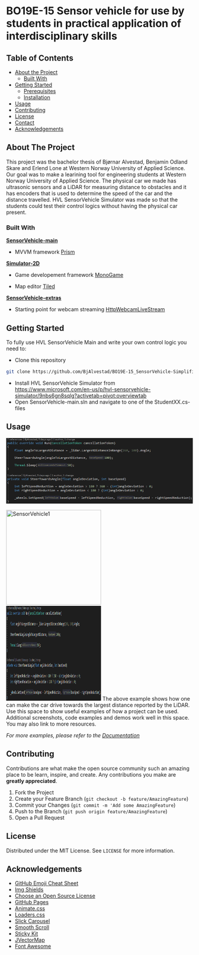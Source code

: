 # BO19E-15 Sensor vehicle for use by students in practical application of interdisciplinary skills 

## Table of Contents

* [About the Project](#about-the-project)
  * [Built With](#built-with)
* [Getting Started](#getting-started)
  * [Prerequisites](#prerequisites)
  * [Installation](#installation)
* [Usage](#usage)
* [Contributing](#contributing)
* [License](#license)
* [Contact](#contact)
* [Acknowledgements](#acknowledgements)

## About The Project
This project was the bachelor thesis of Bjørnar Alvestad, Benjamin Odland Skare and Erlend Lone at Western Norway University of Applied Science.
Our goal was to make a learining tool for engineering students at Western Norway University of Applied Science. The physical car we made has ultrasonic sensors and a LiDAR for measuring distance to obstacles and it has encoders that is used to determine the speed of the car and the distance travelled. HVL SensorVehicle Simulator was made so that the students could test their control logics without having the physical car present.


### Built With
**<u>SensorVehicle-main</u>**

* MVVM framework [Prism](https://prismlibrary.github.io/docs/)



**<u>Simulator-2D</u>**

* Game developement framework [MonoGame](http://www.monogame.net/)

* Map editor [Tiled](https://www.mapeditor.org/)

  

**<u>SensorVehicle-extras</u>**

* Starting point for webcam streaming [HttpWebcamLiveStream](https://github.com/SaschaIoT/HttpWebcamLiveStream/tree/master/HttpWebcamLiveStream)

  

## Getting Started
To fully use HVL SensorVehicle Main and write your own control logic you need to:
* Clone this repository
```sh
git clone https://github.com/BjAlvestad/BO19E-15_SensorVehicle-Simplified.git
```
* Install HVL SensorVehicle Simulator from https://www.microsoft.com/en-us/p/hvl-sensorvehicle-simulator/9nbs6gn8sqlg?activetab=pivot:overviewtab
* Open SensorVehicle-main.sln and navigate to one of the StudentXX.cs-files

## Usage
![Control logic example](%5BDrawings%20and%20Documents%5D/Pictures/DriveToLargestDistance.png) 


<img src="%5BDrawings%20and%20Documents%5D/Pictures/SensorVehicle.jpg" width="256" height="256" title="SensorVehicle1">
<img src="%5BDrawings%20and%20Documents%5D/Pictures/DriveToLargestDistance.png" width="256" height="256">
The above example shows how one can make the car drive towards the largest distance reported by the LiDAR.
Use this space to show useful examples of how a project can be used. Additional screenshots, code examples and demos work well in this space. You may also link to more resources.

_For more examples, please refer to the [Documentation](https://example.com)_



## Contributing

Contributions are what make the open source community such an amazing place to be learn, inspire, and create. Any contributions you make are **greatly appreciated**.

1. Fork the Project
2. Create your Feature Branch (`git checkout -b feature/AmazingFeature`)
3. Commit your Changes (`git commit -m 'Add some AmazingFeature`)
4. Push to the Branch (`git push origin feature/AmazingFeature`)
5. Open a Pull Request



## License

Distributed under the MIT License. See `LICENSE` for more information.



## Acknowledgements
* [GitHub Emoji Cheat Sheet](https://www.webpagefx.com/tools/emoji-cheat-sheet)
* [Img Shields](https://shields.io)
* [Choose an Open Source License](https://choosealicense.com)
* [GitHub Pages](https://pages.github.com)
* [Animate.css](https://daneden.github.io/animate.css)
* [Loaders.css](https://connoratherton.com/loaders)
* [Slick Carousel](https://kenwheeler.github.io/slick)
* [Smooth Scroll](https://github.com/cferdinandi/smooth-scroll)
* [Sticky Kit](http://leafo.net/sticky-kit)
* [JVectorMap](http://jvectormap.com)
* [Font Awesome](https://fontawesome.com)





[build-shield]: https://img.shields.io/badge/build-passing-brightgreen.svg?style=flat-square
[contributors-shield]: https://img.shields.io/badge/contributors-1-orange.svg?style=flat-square
[license-shield]: https://img.shields.io/badge/license-MIT-blue.svg?style=flat-square
[license-url]: https://choosealicense.com/licenses/mit
[linkedin-shield]: https://img.shields.io/badge/-LinkedIn-black.svg?style=flat-square&logo=linkedin&colorB=555
[linkedin-url]: https://linkedin.com/in/othneildrew
[product-screenshot]: https://raw.githubusercontent.com/othneildrew/Best-README-Template/master/screenshot.png